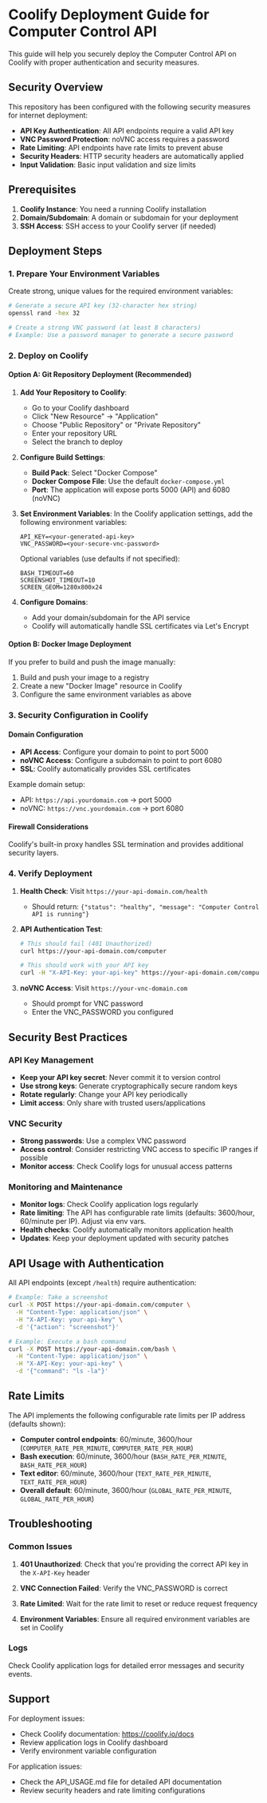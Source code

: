 # Coolify Deployment Guide for Computer Control API

This guide will help you securely deploy the Computer Control API on Coolify with proper authentication and security measures.

## Security Overview

This repository has been configured with the following security measures for internet deployment:

- **API Key Authentication**: All API endpoints require a valid API key
- **VNC Password Protection**: noVNC access requires a password
- **Rate Limiting**: API endpoints have rate limits to prevent abuse
- **Security Headers**: HTTP security headers are automatically applied
- **Input Validation**: Basic input validation and size limits

## Prerequisites

1. **Coolify Instance**: You need a running Coolify installation
2. **Domain/Subdomain**: A domain or subdomain for your deployment
3. **SSH Access**: SSH access to your Coolify server (if needed)

## Deployment Steps

### 1. Prepare Your Environment Variables

Create strong, unique values for the required environment variables:

```bash
# Generate a secure API key (32-character hex string)
openssl rand -hex 32

# Create a strong VNC password (at least 8 characters)
# Example: Use a password manager to generate a secure password
```

### 2. Deploy on Coolify

#### Option A: Git Repository Deployment (Recommended)

1. **Add Your Repository to Coolify**:
   - Go to your Coolify dashboard
   - Click "New Resource" → "Application"
   - Choose "Public Repository" or "Private Repository"
   - Enter your repository URL
   - Select the branch to deploy

2. **Configure Build Settings**:
   - **Build Pack**: Select "Docker Compose"
   - **Docker Compose File**: Use the default `docker-compose.yml`
   - **Port**: The application will expose ports 5000 (API) and 6080 (noVNC)

3. **Set Environment Variables**:
   In the Coolify application settings, add the following environment variables:
   
   ```
   API_KEY=<your-generated-api-key>
   VNC_PASSWORD=<your-secure-vnc-password>
   ```
   
   Optional variables (use defaults if not specified):
   ```
   BASH_TIMEOUT=60
   SCREENSHOT_TIMEOUT=10
   SCREEN_GEOM=1280x800x24
   ```

4. **Configure Domains**:
   - Add your domain/subdomain for the API service
   - Coolify will automatically handle SSL certificates via Let's Encrypt

#### Option B: Docker Image Deployment

If you prefer to build and push the image manually:

1. Build and push your image to a registry
2. Create a new "Docker Image" resource in Coolify
3. Configure the same environment variables as above

### 3. Security Configuration in Coolify

#### Domain Configuration
- **API Access**: Configure your domain to point to port 5000
- **noVNC Access**: Configure a subdomain to point to port 6080
- **SSL**: Coolify automatically provides SSL certificates

Example domain setup:
- API: `https://api.yourdomain.com` → port 5000
- noVNC: `https://vnc.yourdomain.com` → port 6080

#### Firewall Considerations
Coolify's built-in proxy handles SSL termination and provides additional security layers.

### 4. Verify Deployment

1. **Health Check**: Visit `https://your-api-domain.com/health`
   - Should return: `{"status": "healthy", "message": "Computer Control API is running"}`

2. **API Authentication Test**:
   ```bash
   # This should fail (401 Unauthorized)
   curl https://your-api-domain.com/computer
   
   # This should work with your API key
   curl -H "X-API-Key: your-api-key" https://your-api-domain.com/computer
   ```

3. **noVNC Access**: Visit `https://your-vnc-domain.com`
   - Should prompt for VNC password
   - Enter the VNC_PASSWORD you configured

## Security Best Practices

### API Key Management
- **Keep your API key secret**: Never commit it to version control
- **Use strong keys**: Generate cryptographically secure random keys
- **Rotate regularly**: Change your API key periodically
- **Limit access**: Only share with trusted users/applications

### VNC Security
- **Strong passwords**: Use a complex VNC password
- **Access control**: Consider restricting VNC access to specific IP ranges if possible
- **Monitor access**: Check Coolify logs for unusual access patterns

### Monitoring and Maintenance
- **Monitor logs**: Check Coolify application logs regularly
- **Rate limiting**: The API has configurable rate limits (defaults: 3600/hour, 60/minute per IP). Adjust via env vars.
- **Health checks**: Coolify automatically monitors application health
- **Updates**: Keep your deployment updated with security patches

## API Usage with Authentication

All API endpoints (except `/health`) require authentication:

```bash
# Example: Take a screenshot
curl -X POST https://your-api-domain.com/computer \
  -H "Content-Type: application/json" \
  -H "X-API-Key: your-api-key" \
  -d '{"action": "screenshot"}'

# Example: Execute a bash command
curl -X POST https://your-api-domain.com/bash \
  -H "Content-Type: application/json" \
  -H "X-API-Key: your-api-key" \
  -d '{"command": "ls -la"}'
```

## Rate Limits

The API implements the following configurable rate limits per IP address (defaults shown):
- **Computer control endpoints**: 60/minute, 3600/hour (`COMPUTER_RATE_PER_MINUTE`, `COMPUTER_RATE_PER_HOUR`)
- **Bash execution**: 60/minute, 3600/hour (`BASH_RATE_PER_MINUTE`, `BASH_RATE_PER_HOUR`)
- **Text editor**: 60/minute, 3600/hour (`TEXT_RATE_PER_MINUTE`, `TEXT_RATE_PER_HOUR`)
- **Overall default**: 60/minute, 3600/hour (`GLOBAL_RATE_PER_MINUTE`, `GLOBAL_RATE_PER_HOUR`)

## Troubleshooting

### Common Issues

1. **401 Unauthorized**: Check that you're providing the correct API key in the `X-API-Key` header

2. **VNC Connection Failed**: Verify the VNC_PASSWORD is correct

3. **Rate Limited**: Wait for the rate limit to reset or reduce request frequency

4. **Environment Variables**: Ensure all required environment variables are set in Coolify

### Logs
Check Coolify application logs for detailed error messages and security events.

## Support

For deployment issues:
- Check Coolify documentation: https://coolify.io/docs
- Review application logs in Coolify dashboard
- Verify environment variable configuration

For application issues:
- Check the API_USAGE.md file for detailed API documentation
- Review security headers and rate limiting configurations